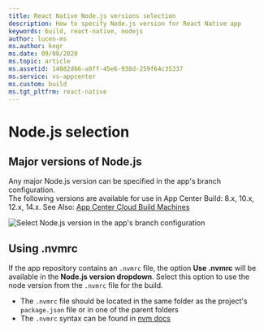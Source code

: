 ```yaml
---
title: React Native Node.js versions selection
description: How to specify Node.js version for React Native app
keywords: build, react-native, nodejs
author: lucen-ms
ms.author: kegr
ms.date: 09/08/2020
ms.topic: article
ms.assetid: 14082d66-a0ff-45e6-938d-259f64c35337
ms.service: vs-appcenter
ms.custom: build
ms.tgt_pltfrm: react-native
---
```


# Node.js selection

## Major versions of Node.js
Any major Node.js version can be specified in the app's branch configuration.  
The following versions are available for use in App Center Build: 8.x, 10.x, 12.x, 14.x. 
See Also: [App Center Cloud Build Machines](~/build/software.md)

![Select Node.js version in the app's branch configuration](~/build/react-native/images/node-select.png)

## Using .nvmrc
If the app repository contains an `.nvmrc` file, the option **Use .nvmrc** will be available in the **Node.js version dropdown**. Select this option to use the node version from the `.nvmrc` file for the build.

- The `.nvmrc` file should be located in the same folder as the project's `package.json` file or in one of the parent folders
- The `.nvmrc` syntax can be found in [nvm docs](https://github.com/nvm-sh/nvm#nvmrc)
